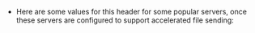 - Here are some values for this header for some popular servers, once these servers are configured to support accelerated file sending: